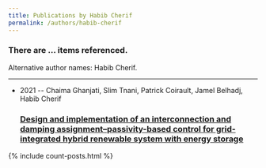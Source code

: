 ```yaml
---
title: Publications by Habib Cherif
permalink: /authors/habib-cherif
---
```


<h3 id="number-posts">There are ... items referenced.</h3>
<p id='info-authors'>Alternative author names: Habib Cherif.</p>
<hr />
<ul class="post-list">
<li><span class='post-meta'>2021 -- Chaima Ghanjati, Slim Tnani, Patrick Coirault, Jamel Belhadj, Habib Cherif</span><h3><a class='post-link' href="{{ site.baseurl }}/design-and-implementation-of-an-interconnection-and-damping-assignment-passivity-based-control-for-grid-integrated-hybrid-renewable-system-with-energy-storage">Design and implementation of an interconnection and damping assignment–passivity-based control for grid-integrated hybrid renewable system with energy storage</a></h3></li>

</ul>
{% include count-posts.html %}
